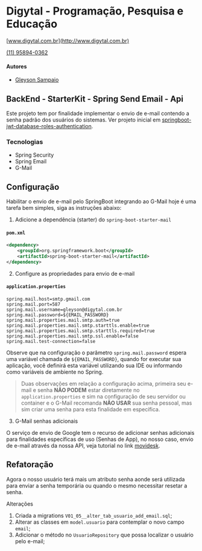# Digytal - Programação, Pesquisa e Educação
[www.digytal.com.br](http://www.digytal.com.br)

[(11) 95894-0362](https://api.whatsapp.com/send?phone=5511958940362)


#### Autores
- [Gleyson Sampaio](https://github.com/glysns)

## BackEnd - StarterKit - Spring Send Email - Api

Este projeto tem por finalidade implementar o envio de e-mail contendo a senha padrão dos usuários do sistemas. Ver projeto inicial em [springboot-jwt-database-roles-authentication](https://github.com/glysns/backend-stater-kit/tree/main/spring/springboot-jwt-database-roles-authentication).

### Tecnologias

* Spring Security
* Spring Email
* G-Mail

## Configuração

Habilitar o envio de e-mail pelo SpringBoot integrando ao G-Mail hoje é uma tarefa bem simples, siga as instruções abaixo:

1. Adicione a dependência (starter) do `spring-boot-starter-mail`

#### **`pom.xml`**
```xml
<dependency>
    <groupId>org.springframework.boot</groupId>
    <artifactId>spring-boot-starter-mail</artifactId>
</dependency>
```

2. Configure as propriedades para envio de e-mail

#### **`application.properties`**
```shell
spring.mail.host=smtp.gmail.com
spring.mail.port=587
spring.mail.username=gleyson@digytal.com.br
spring.mail.password=${EMAIL_PASSWORD}
spring.mail.properties.mail.smtp.auth=true
spring.mail.properties.mail.smtp.starttls.enable=true
spring.mail.properties.mail.smtp.starttls.required=true
spring.mail.properties.mail.smtp.ssl.enable=false
spring.mail.test-connection=false
```

Observe que na configuração o parâmetro `spring.mail.password` espera uma variável chamada de `${EMAIL_PASSWORD}`, quando for executar sua aplicação, você definirá esta variável utilizando sua IDE ou informando como variáveis de ambiente no Spring.

>Duas observações em relação a configuração acima, primeira seu e-mail e senha **NÃO PODEM** estar diretamente no `application.properties` e sim na configuração de seu servidor ou container e o G-Mail recomanda **NÃO USAR** sua senha pessoal, mas sim criar uma senha para esta finalidade em específica.

3. G-Mail senhas adicionais

O serviço de envio de Google tem o recurso de adicionar senhas adicionais para finalidades específicas de uso (Senhas de App), no nosso caso, envio de e-mail através da nossa API, veja tutorial no link [movidesk](https://atendimento.movidesk.com/kb/article/280320/configurar-senha-app-google-movidesk).

## Refatoração

Agora o nosso usuário terá mais um atributo senha aonde será utilizada para enviar a senha temporária ou quando o mesmo necessitar resetar a senha.

Alterações

1. Criada a migrations `V01_05__alter_tab_usuario_add_email.sql`;
2. Alterar as classes em `model.usuario` para contemplar o novo campo `email`;
3. Adicionar o método no `UsuarioRepository` que possa localizar o usuário pelo e-mail;